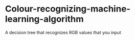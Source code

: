 # Colour-recognizing-machine-learning-algorithm
A decision tree that recognizes RGB values that you input
